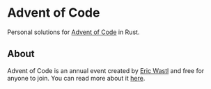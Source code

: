 # Advent of Code

Personal solutions for [Advent of Code](https://adventofcode.com/) in Rust.

## About
Advent of Code is an annual event created by [Eric Wastl](https://github.com/topaz) and free for anyone to join. You can read more about it [here](https://adventofcode.com/2021/about).
